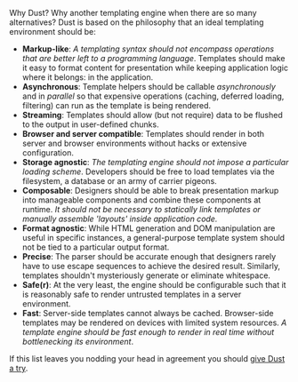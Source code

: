 Why Dust? Why another templating engine when there are so many alternatives? Dust is based on the philosophy that an ideal templating environment should be:

+ __Markup-like__: _A templating syntax should not encompass operations that are better left to a programming language_. Templates should make it easy to format content for presentation while keeping application logic where it belongs: in the application.
+ __Asynchronous__: Template helpers should be callable _asynchronously_ and in _parallel_ so that expensive operations (caching, deferred loading, filtering) can run as the template is being rendered.
+ __Streaming__: Templates should allow (but not require) data to be flushed to the output in user-defined chunks.
+ __Browser and server compatible__: Templates should render in both server and browser environments without hacks or extensive configuration.
+ __Storage agnostic__: _The templating engine should not impose a particular loading scheme_. Developers should be free to load templates via the filesystem, a database or an army of carrier pigeons.
+ __Composable__: Designers should be able to break presentation markup into manageable components and combine these components at runtime. _It should not be necessary to statically link templates or manually assemble 'layouts' inside application code._
+ __Format agnostic__: While HTML generation and DOM manipulation are useful in specific instances, a general-purpose template system should not be tied to a particular output format.
+ __Precise__: The parser should be accurate enough that designers rarely have to use escape sequences to achieve the desired result. Similarly, templates shouldn't mysteriously generate or eliminate whitespace.
+ __Safe(r)__: At the very least, the engine should be configurable such that it is reasonably safe to render untrusted templates in a server environment.
+ __Fast__: Server-side templates cannot always be cached. Browser-side templates may be rendered on devices with limited system resources. _A template engine should be fast enough to render in real time without bottlenecking its environment_.

If this list leaves you nodding your head in agreement you should [give Dust a try](http://akdubya.github.com/dustjs).